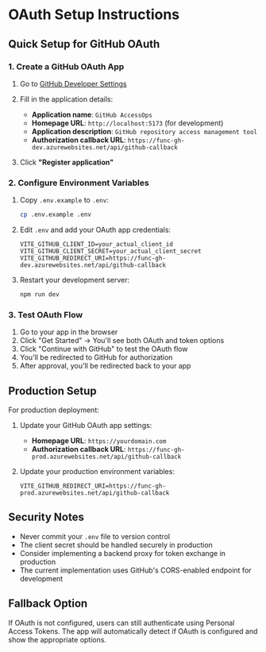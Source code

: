 # OAuth Setup Instructions

## Quick Setup for GitHub OAuth

### 1. Create a GitHub OAuth App

1. Go to [GitHub Developer Settings](https://github.com/settings/applications/new)
2. Fill in the application details:
   - **Application name**: `GitHub AccessOps`
   - **Homepage URL**: `http://localhost:5173` (for development)
   - **Application description**: `GitHub repository access management tool`
   - **Authorization callback URL**: `https://func-gh-dev.azurewebsites.net/api/github-callback`

3. Click **"Register application"**

### 2. Configure Environment Variables

1. Copy `.env.example` to `.env`:
   ```bash
   cp .env.example .env
   ```

2. Edit `.env` and add your OAuth app credentials:
   ```env
   VITE_GITHUB_CLIENT_ID=your_actual_client_id
   VITE_GITHUB_CLIENT_SECRET=your_actual_client_secret
   VITE_GITHUB_REDIRECT_URI=https://func-gh-dev.azurewebsites.net/api/github-callback
   ```

3. Restart your development server:
   ```bash
   npm run dev
   ```

### 3. Test OAuth Flow

1. Go to your app in the browser
2. Click "Get Started" → You'll see both OAuth and token options
3. Click "Continue with GitHub" to test the OAuth flow
4. You'll be redirected to GitHub for authorization
5. After approval, you'll be redirected back to your app

## Production Setup

For production deployment:

1. Update your GitHub OAuth app settings:
   - **Homepage URL**: `https://yourdomain.com`
   - **Authorization callback URL**: `https://func-gh-prod.azurewebsites.net/api/github-callback`

2. Update your production environment variables:
   ```env
   VITE_GITHUB_REDIRECT_URI=https://func-gh-prod.azurewebsites.net/api/github-callback
   ```

## Security Notes

- Never commit your `.env` file to version control
- The client secret should be handled securely in production
- Consider implementing a backend proxy for token exchange in production
- The current implementation uses GitHub's CORS-enabled endpoint for development

## Fallback Option

If OAuth is not configured, users can still authenticate using Personal Access Tokens. The app will automatically detect if OAuth is configured and show the appropriate options.
